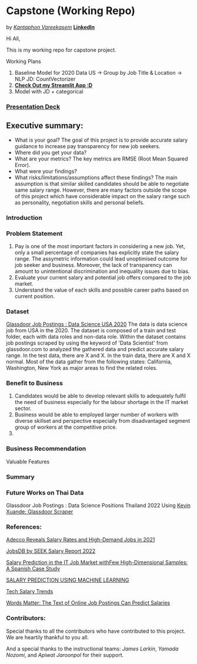 # Capstone (Working Repo)
by [*Kantaphon Vareekasem*](https://github.com/Tatadektep) 
[**LinkedIn**](https://www.linkedin.com/in/kantaphon-tata-vareekasem/)

Hi All, 

This is my working repo for capstone project. 

Working Plans
1. Baseline Model for 2020 Data US -> Group by Job Title & Location -> NLP JD: CountVectorizer
2. [**Check Out my Streamlit App :D**](https://tatadektep-working-capstone-app-37rd2s.streamlit.app/)
3. Model with JD + categorical

### [Presentation Deck]()



## Executive summary:
- What is your goal? The goal of this project is to provide accurate salary guidance to increase pay transparency for new job seekers.
- Where did you get your data?
- What are your metrics? The key metrics are RMSE (Root Mean Squared Error).
- What were your findings?
- What risks/limitations/assumptions affect these findings? 
The main assumption is that similar skilled candidates should be able to negotiate same salary range. However, there are many factors outside the scope of this project which have considerable impact on the salary range such as personality, negotiation skills and personal beliefs. 

### Introduction


### Problem Statement
1. Pay is one of the most important factors in considering a new job. Yet, only a small percentage of companies has explicitly state the salary range. The assymetric information could lead unoptimised outcome for job seeker and business. Moreover, the lack of transparency can amount to unintentional discrimination and inequality issues due to bias.
2. Evaluate your current salary and potential job offers compared to the job market.
3. Understand the value of each skills and possible career paths based on current position.

### Dataset
[Glassdoor Job Postings : Data Science USA 2020](https://www.kaggle.com/datasets/atharvap329/glassdoor-data-science-job-data)
The data is data science job from USA in the 2020.
The dataset is composed of a train and test folder, each with data roles and non-data role. Within the dataset contains job postings scraped by using the keyword of 'Data Scientist' from glassdoor.com to analyzed the gathered data and predict accurate salary range. In the test data, there are X and X. In the train data, there are X and X normal.
Most of the data gather from the following states: California, Washington, New York as major areas to find the related roles.

### Benefit to Business
1. Candidates would be able to develop relevant skills to adequately fulfil the need of business especially for the labour shortage in the IT market sector.
2. Business would be able to employed larger number of workers with diverse skillset and perspective especially from disadvantaged segment group of workers at the competitive price.
3. 

### Business Recommendation
Valuable Features 
    
### Summary   



### Future Works on Thai Data

Glassdoor Job Postings : Data Science Positions Thailand 2022 Using [Kevin Xuande: Glassdoor Scraper](https://github.com/kelvinxuande/glassdoor-scraper)

### References:
[Adecco Reveals Salary Rates and High-Demand Jobs in 2021](https://adecco.co.th/en/news/detail/salary-guide-2021)

[JobsDB by SEEK Salary Report 2022](https://th.jobsdb.com/en-th/cms/employer/wp-content/themes/jobsdb/assets/pdf/TH-EN-SalaryReport-03FEB2022.pdf)

[Salary Prediction in the IT Job Market withFew High-Dimensional Samples: A Spanish Case Study](https://www.researchgate.net/publication/327080220_Salary_Prediction_in_the_IT_Job_Market_with_Few_High-Dimensional_Samples_A_Spanish_Case_Study)

[SALARY PREDICTION USING MACHINE LEARNING](http://ijasret.com/VolumeArticles/FullTextPDF/842_47._SALARY_PREDICTION_USING_MACHINE_LEARNING.pdf)

[Tech Salary Trends](https://www.dice.com/technologists/ebooks/tech-salary-report/salary-trends/)

[Words Matter: The Text of Online Job Postings Can Predict Salaries](https://hai.stanford.edu/news/words-matter-text-online-job-postings-can-predict-salaries)

### Contributors:
Special thanks to all the contributors who have contributed to this project. We are heartily thankful to you all.

And a special thanks to the instructional teams: *James Larkin*, *Yamada Nozomi*, and *Apiwat Jaroonpol* for their support.